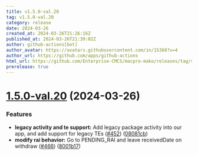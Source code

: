 ```yaml
---
title: v1.5.0-val.20
tag: v1.5.0-val.20
category: release
date: 2024-03-26
created_at: 2024-03-26T21:26:16Z
published_at: 2024-03-26T21:39:02Z
author: github-actions[bot]
author_avatar: https://avatars.githubusercontent.com/in/15368?v=4
author_url: https://github.com/apps/github-actions
html_url: https://github.com/Enterprise-CMCS/macpro-mako/releases/tag/v1.5.0-val.20
prerelease: true
---
```


# [1.5.0-val.20](https://github.com/Enterprise-CMCS/macpro-mako/compare/v1.5.0-val.19...v1.5.0-val.20) (2024-03-26)


### Features

* **legacy activity and te support:**  Add legacy package activity into our app, and add support for legacy TEs ([#452](https://github.com/Enterprise-CMCS/macpro-mako/issues/452)) ([08081cb](https://github.com/Enterprise-CMCS/macpro-mako/commit/08081cbe10a8fccd1f176779f711d85ff7596af7))
* **modify rai behavior:** Go to PENDING_RAI and leave receivedDate on withdraw ([#466](https://github.com/Enterprise-CMCS/macpro-mako/issues/466)) ([8001b17](https://github.com/Enterprise-CMCS/macpro-mako/commit/8001b17ccc9d095ae543d070008423179c0e4712))




